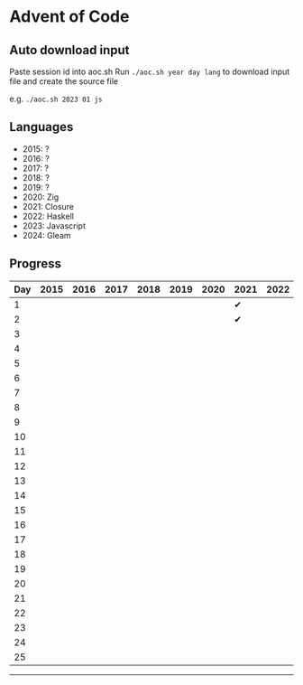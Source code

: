 # Advent of Code

## Auto download input

Paste session id into aoc.sh
Run `./aoc.sh year day lang` to download input file and create the source file

e.g. `./aoc.sh 2023 01 js`

## Languages

- 2015: ?
- 2016: ?
- 2017: ?
- 2018: ?
- 2019: ?
- 2020: Zig
- 2021: Closure
- 2022: Haskell
- 2023: Javascript
- 2024: Gleam

## Progress

| Day | 2015 | 2016 | 2017 | 2018 | 2019 | 2020 | 2021 | 2022 | 2023 | 2024 |
| --- | ---- | ---- | ---- | ---- | ---- | ---- | ---- | ---- | ---- | ---- |
| 1   |      |      |      |      |      |      | ✔︎    |      | ✔︎   | ✔︎   |
| 2   |      |      |      |      |      |      | ✔︎    |      | ✔︎   | ✔︎   |
| 3   |      |      |      |      |      |      |      |      |      | ✔︎   |
| 4   |      |      |      |      |      |      |      |      |      | ✔︎   | 
| 5   |      |      |      |      |      |      |      |      |      | ✔︎   | 
| 6   |      |      |      |      |      |      |      |      |      |      | 
| 7   |      |      |      |      |      |      |      |      |      | ✔︎   |
| 8   |      |      |      |      |      |      |      |      |      |      |
| 9   |      |      |      |      |      |      |      |      |      |      |
| 10  |      |      |      |      |      |      |      |      |      |      |
| 11  |      |      |      |      |      |      |      |      |      |      |
| 12  |      |      |      |      |      |      |      |      |      |      |
| 13  |      |      |      |      |      |      |      |      |      |      |
| 14  |      |      |      |      |      |      |      |      |      |      |
| 15  |      |      |      |      |      |      |      |      |      |      |
| 16  |      |      |      |      |      |      |      |      |      |      |
| 17  |      |      |      |      |      |      |      |      |      |      |
| 18  |      |      |      |      |      |      |      |      |      |      |
| 19  |      |      |      |      |      |      |      |      |      |      |
| 20  |      |      |      |      |      |      |      |      |      |      |
| 21  |      |      |      |      |      |      |      |      |      |      |
| 22  |      |      |      |      |      |      |      |      |      |      |
| 23  |      |      |      |      |      |      |      |      |      |      |
| 24  |      |      |      |      |      |      |      |      |      |      |
| 25  |      |      |      |      |      |      |      |      |      |      |

--------
